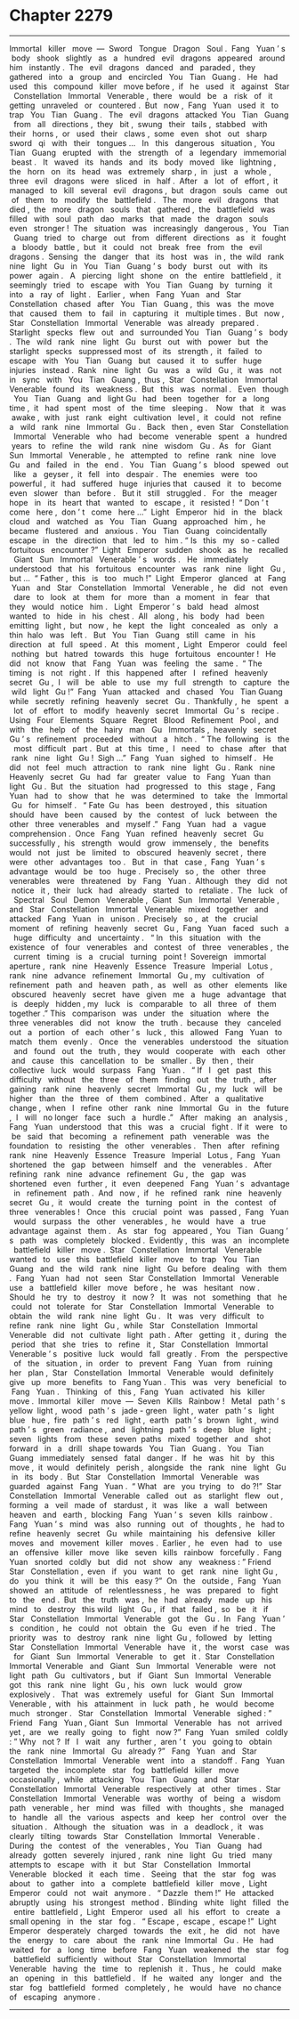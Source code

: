 
# Chapter 2279


---

Immortal ‌ ‌ killer ‌ ‌ move ‌ ‌—‌ ‌ Sword ‌ ‌ Tongue ‌ ‌ Dragon ‌ ‌ Soul .‌ ‌‌
Fang ‌ ‌ Yuan ’ s ‌ ‌ body ‌ ‌ shook ‌ ‌ slightly ‌ ‌ as ‌ ‌ a ‌ ‌ hundred ‌ ‌ evil ‌ ‌ dragons ‌ ‌ appeared ‌ ‌ around ‌ ‌ him ‌ ‌ instantly .‌ ‌‌
The ‌ ‌ evil ‌ ‌ dragons ‌ ‌ danced ‌ ‌ and ‌ ‌ paraded ,‌ ‌ they ‌ ‌ gathered ‌ ‌ into ‌ ‌ a ‌ ‌ group ‌ ‌ and ‌ ‌ encircled ‌ ‌ You ‌ ‌ Tian ‌ ‌ Guang .‌ ‌
‌
He ‌ ‌ had ‌ ‌ used ‌ ‌ this ‌ ‌ compound ‌ ‌ killer ‌ ‌ move ‌ ‌ before ,‌ ‌ if ‌ ‌ he ‌ ‌ used ‌ ‌ it ‌ ‌ against ‌ ‌ Star ‌ ‌ Constellation ‌ ‌ Immortal ‌ ‌ Venerable ,‌ ‌ there ‌ ‌ would ‌ ‌ be ‌ ‌ a ‌ ‌ risk ‌ ‌ of ‌ ‌ it ‌ ‌ getting ‌ ‌ unraveled ‌ ‌ or ‌ ‌ countered .‌ ‌ But ‌ ‌ now ,‌ ‌ Fang ‌ ‌ Yuan ‌ ‌ used ‌ ‌ it ‌ ‌ to ‌ ‌ trap ‌ ‌ You ‌ ‌ Tian ‌ ‌ Guang .‌ ‌
‌
The ‌ ‌ evil ‌ ‌ dragons ‌ ‌ attacked ‌ ‌ You ‌ ‌ Tian ‌ ‌ Guang ‌ ‌ from ‌ ‌ all ‌ ‌ directions ,‌ ‌ they ‌ ‌ bit ,‌ ‌ swung ‌ ‌ their ‌ ‌ tails ,‌ ‌ stabbed ‌ ‌ with ‌ ‌ their ‌ ‌ horns ,‌ ‌ or ‌ ‌ used ‌ ‌ their ‌ ‌ claws ,‌ ‌ some ‌ ‌ even ‌ ‌ shot ‌ ‌ out ‌ ‌ sharp ‌ ‌ sword ‌ ‌ qi ‌ ‌ with ‌ ‌ their ‌ ‌ tongues …‌ ‌
‌
In ‌ ‌ this ‌ ‌ dangerous ‌ ‌ situation ,‌ ‌ You ‌ ‌ Tian ‌ ‌ Guang ‌ ‌ erupted ‌ ‌ with ‌ ‌ the ‌ ‌ strength ‌ ‌ of ‌ ‌ a ‌ ‌ legendary ‌ ‌ immemorial ‌ ‌ beast .‌ ‌
‌
It ‌ ‌ waved ‌ ‌ its ‌ ‌ hands ‌ ‌ and ‌ ‌ its ‌ ‌ body ‌ ‌ moved ‌ ‌ like ‌ ‌ lightning ,‌ ‌ the ‌ ‌ horn ‌ ‌ on ‌ ‌ its ‌ ‌ head ‌ ‌ was ‌ ‌ extremely ‌ ‌ sharp ,‌ ‌ in ‌ ‌ just ‌ ‌ a ‌ ‌ whole ,‌ ‌ three ‌ ‌ evil ‌ ‌ dragons ‌ ‌ were ‌ ‌ sliced ‌ ‌ in ‌ ‌ half .‌ ‌‌
After ‌ ‌ a ‌ ‌ lot ‌ ‌ of ‌ ‌ effort ,‌ ‌ it ‌ ‌ managed ‌ ‌ to ‌ ‌ kill ‌ ‌ several ‌ ‌ evil ‌ ‌ dragons ,‌ ‌ but ‌ ‌ dragon ‌ ‌ souls ‌ ‌ came ‌ ‌ out ‌ ‌ of ‌ ‌ them ‌ ‌ to ‌ ‌ modify ‌ ‌ the ‌ ‌ battlefield .‌ ‌
‌
The ‌ ‌ more ‌ ‌ evil ‌ ‌ dragons ‌ ‌ that ‌ ‌ died ,‌ ‌ the ‌ ‌ more ‌ ‌ dragon ‌ ‌ souls ‌ ‌ that ‌ ‌ gathered ,‌ ‌ the ‌ ‌ battlefield ‌ ‌ was ‌ ‌ filled ‌ ‌ with ‌ ‌ soul ‌ ‌ path ‌ ‌ dao ‌ ‌ marks ‌ ‌ that ‌ ‌ made ‌ ‌ the ‌ ‌ dragon ‌ ‌ souls ‌ ‌ even ‌ ‌ stronger !‌ ‌‌
The ‌ ‌ situation ‌ ‌ was ‌ ‌ increasingly ‌ ‌ dangerous ,‌ ‌ You ‌ ‌ Tian ‌ ‌ Guang ‌ ‌ tried ‌ ‌ to ‌ ‌ charge ‌ ‌ out ‌ ‌ from ‌ ‌ different ‌ ‌ directions ‌ ‌ as ‌ ‌ it ‌ ‌ fought ‌ ‌ a ‌ ‌ bloody ‌ ‌ battle ,‌ ‌ but ‌ ‌ it ‌ ‌ could ‌ ‌ not ‌ ‌ break ‌ ‌ free ‌ ‌ from ‌ ‌ the ‌ ‌ evil ‌ ‌ dragons .‌ ‌‌
Sensing ‌ ‌ the ‌ ‌ danger ‌ ‌ that ‌ ‌ its ‌ ‌ host ‌ ‌ was ‌ ‌ in ,‌ ‌ the ‌ ‌ wild ‌ ‌ rank ‌ ‌ nine ‌ ‌ light ‌ ‌ Gu ‌ ‌ in ‌ ‌ You ‌ ‌ Tian ‌ ‌ Guang ’ s ‌ ‌ body ‌ ‌ burst ‌ ‌ out ‌ ‌ with ‌ ‌ its ‌ ‌ power ‌ ‌ again .‌ ‌
‌
A ‌ ‌ piercing ‌ ‌ light ‌ ‌ shone ‌ ‌ on ‌ ‌ the ‌ ‌ entire ‌ ‌ battlefield ,‌ ‌ it ‌ ‌ seemingly ‌ ‌ tried ‌ ‌ to ‌ ‌ escape ‌ ‌ with ‌ ‌ You ‌ ‌ Tian ‌ ‌ Guang ‌ ‌ by ‌ ‌ turning ‌ ‌ it ‌ ‌ into ‌ ‌ a ‌ ‌ ray ‌ ‌ of ‌ ‌ light .‌ ‌
‌
Earlier ,‌ ‌ when ‌ ‌ Fang ‌ ‌ Yuan ‌ ‌ and ‌ ‌ Star ‌ ‌ Constellation ‌ ‌ chased ‌ ‌ after ‌ ‌ You ‌ ‌ Tian ‌ ‌ Guang ,‌ ‌ this ‌ ‌ was ‌ ‌ the ‌ ‌ move ‌ ‌ that ‌ ‌ caused ‌ ‌ them ‌ ‌ to ‌ ‌ fail ‌ ‌ in ‌ ‌ capturing ‌ ‌ it ‌ ‌ multiple ‌ ‌ times .‌ ‌‌
But ‌ ‌ now ,‌ ‌ Star ‌ ‌ Constellation ‌ ‌ Immortal ‌ ‌ Venerable ‌ ‌ was ‌ ‌ already ‌ ‌ prepared .‌ ‌‌
Starlight ‌ ‌ specks ‌ ‌ flew ‌ ‌ out ‌ ‌ and ‌ ‌ surrounded ‌ ‌ You ‌ ‌ Tian ‌ ‌ Guang ’ s ‌ ‌ body .‌ ‌‌
The ‌ ‌ wild ‌ ‌ rank ‌ ‌ nine ‌ ‌ light ‌ ‌ Gu ‌ ‌ burst ‌ ‌ out ‌ ‌ with ‌ ‌ power ‌ ‌ but ‌ ‌ the ‌ ‌ starlight ‌ ‌ specks ‌ ‌ suppressed ‌ ‌ most ‌ ‌ of ‌ ‌ its ‌ ‌ strength ,‌ ‌ it ‌ ‌ failed ‌ ‌ to ‌ ‌ escape ‌ ‌ with ‌ ‌ You ‌ ‌ Tian ‌ ‌ Guang ‌ ‌ but ‌ ‌ caused ‌ ‌ it ‌ ‌ to ‌ ‌ suffer ‌ ‌ huge ‌ ‌ injuries ‌ ‌ instead .‌ ‌‌
Rank ‌ ‌ nine ‌ ‌ light ‌ ‌ Gu ‌ ‌ was ‌ ‌ a ‌ ‌ wild ‌ ‌ Gu ,‌ ‌ it ‌ ‌ was ‌ ‌ not ‌ ‌ in ‌ ‌ sync ‌ ‌ with ‌ ‌ You ‌ ‌ Tian ‌ ‌ Guang ,‌ ‌ thus ,‌ ‌ Star ‌ ‌ Constellation ‌ ‌ Immortal ‌ ‌ Venerable ‌ ‌ found ‌ ‌ its ‌ ‌ weakness .‌ ‌‌
But ‌ ‌ this ‌ ‌ was ‌ ‌ normal .‌ ‌
‌
Even ‌ ‌ though ‌ ‌ You ‌ ‌ Tian ‌ ‌ Guang ‌ ‌ and ‌ ‌ light ‌ ‌ Gu ‌ ‌ had ‌ ‌ been ‌ ‌ together ‌ ‌ for ‌ ‌ a ‌ ‌ long ‌ ‌ time ,‌ ‌ it ‌ ‌ had ‌ ‌ spent ‌ ‌ most ‌ ‌ of ‌ ‌ the ‌ ‌ time ‌ ‌ sleeping .‌ ‌ ‌
‌
Now ‌ ‌ that ‌ ‌ it ‌ ‌ was ‌ ‌ awake ,‌ ‌ with ‌ ‌ just ‌ ‌ rank ‌ ‌ eight ‌ ‌ cultivation ‌ ‌ level ,‌ ‌ it ‌ ‌ could ‌ ‌ not ‌ ‌ refine ‌ ‌ a ‌ ‌ wild ‌ ‌ rank ‌ ‌ nine ‌ ‌ Immortal ‌ ‌ Gu .‌ ‌
‌
Back ‌ ‌ then ,‌ ‌ even ‌ ‌ Star ‌ ‌ Constellation ‌ ‌ Immortal ‌ ‌ Venerable ‌ ‌ who ‌ ‌ had ‌ ‌ become ‌ ‌ venerable ‌ ‌ spent ‌ ‌ a ‌ ‌ hundred ‌ ‌ years ‌ ‌ to ‌ ‌ refine ‌ ‌ the ‌ ‌ wild ‌ ‌ rank ‌ ‌ nine ‌ ‌ wisdom ‌ ‌ Gu .‌ ‌‌
As ‌ ‌ for ‌ ‌ Giant ‌ ‌ Sun ‌ ‌ Immortal ‌ ‌ Venerable ,‌ ‌ he ‌ ‌ attempted ‌ ‌ to ‌ ‌ refine ‌ ‌ rank ‌ ‌ nine ‌ ‌ love ‌ ‌ Gu ‌ ‌ and ‌ ‌ failed ‌ ‌ in ‌ ‌ the ‌ ‌ end .‌ ‌
‌
You ‌ ‌ Tian ‌ ‌ Guang ’ s ‌ ‌ blood ‌ ‌ spewed ‌ ‌ out ‌ ‌ like ‌ ‌ a ‌ ‌ geyser ,‌ ‌ it ‌ ‌ fell ‌ ‌ into ‌ ‌ despair .‌ ‌‌
The ‌ ‌ enemies ‌ ‌ were ‌ ‌ too ‌ ‌ powerful ,‌ ‌ it ‌ ‌ had ‌ ‌ suffered ‌ ‌ huge ‌ ‌ injuries ‌ ‌ that ‌ ‌ caused ‌ ‌ it ‌ ‌ to ‌ ‌ become ‌ ‌ even ‌ ‌ slower ‌ ‌ than ‌ ‌ before .‌ ‌
‌
But ‌ ‌ it ‌ ‌ still ‌ ‌ struggled .‌ ‌
‌
For ‌ ‌ the ‌ ‌ meager ‌ ‌ hope ‌ ‌ in ‌ ‌ its ‌ ‌ heart ‌ ‌ that ‌ ‌ wanted ‌ ‌ to ‌ ‌ escape ,‌ ‌ it ‌ ‌ resisted !‌ ‌‌
“ Don ’ t ‌ ‌ come ‌ ‌ here ,‌ ‌ don ’ t ‌ ‌ come ‌ ‌ here …”‌ ‌ Light ‌ ‌ Emperor ‌ ‌ hid ‌ ‌ in ‌ ‌ the ‌ ‌ black ‌ ‌ cloud ‌ ‌ and ‌ ‌ watched ‌ ‌ as ‌ ‌ You ‌ ‌ Tian ‌ ‌ Guang ‌ ‌ approached ‌ ‌ him ,‌ ‌ he ‌ ‌ became ‌ ‌ flustered ‌ ‌ and ‌ ‌ anxious .‌ ‌‌
You ‌ ‌ Tian ‌ ‌ Guang ‌ ‌ coincidentally ‌ ‌ escape ‌ ‌ in ‌ ‌ the ‌ ‌ direction ‌ ‌ that ‌ ‌ led ‌ ‌ to ‌ ‌ him .‌ ‌‌
“ Is ‌ ‌ this ‌ ‌ my ‌ ‌ so - called ‌ ‌ fortuitous ‌ ‌ encounter ?”‌ ‌ Light ‌ ‌ Emperor ‌ ‌ sudden ‌ ‌ shook ‌ ‌ as ‌ ‌ he ‌ ‌ recalled ‌ ‌ Giant ‌ ‌ Sun ‌ ‌ Immortal ‌ ‌ Venerable ’ s ‌ ‌ words .‌ ‌
‌
He ‌ ‌ immediately ‌ ‌ understood ‌ ‌ that ‌ ‌ his ‌ ‌ fortuitous ‌ ‌ encounter ‌ ‌ was ‌ ‌ rank ‌ ‌ nine ‌ ‌ light ‌ ‌ Gu ,‌ ‌ but …‌ ‌‌
“ Father ,‌ ‌ this ‌ ‌ is ‌ ‌ too ‌ ‌ much !”‌ ‌ Light ‌ ‌ Emperor ‌ ‌ glanced ‌ ‌ at ‌ ‌ Fang ‌ ‌ Yuan ‌ ‌ and ‌ ‌ Star ‌ ‌ Constellation ‌ ‌ Immortal ‌ ‌ Venerable ,‌ ‌ he ‌ ‌ did ‌ ‌ not ‌ ‌ even ‌ ‌ dare ‌ ‌ to ‌ ‌ look ‌ ‌ at ‌ ‌ them ‌ ‌ for ‌ ‌ more ‌ ‌ than ‌ ‌ a ‌ ‌ moment ‌ ‌ in ‌ ‌ fear ‌ ‌ that ‌ ‌ they ‌ ‌ would ‌ ‌ notice ‌ ‌ him .‌ ‌
‌
Light ‌ ‌ Emperor ’ s ‌ ‌ bald ‌ ‌ head ‌ ‌ almost ‌ ‌ wanted ‌ ‌ to ‌ ‌ hide ‌ ‌ in ‌ ‌ his ‌ ‌ chest .‌ ‌‌
All ‌ ‌ along ,‌ ‌ his ‌ ‌ body ‌ ‌ had ‌ ‌ been ‌ ‌ emitting ‌ ‌ light ,‌ ‌ but ‌ ‌ now ,‌ ‌ he ‌ ‌ kept ‌ ‌ the ‌ ‌ light ‌ ‌ concealed ‌ ‌ as ‌ ‌ only ‌ ‌ a ‌ ‌ thin ‌ ‌ halo ‌ ‌ was ‌ ‌ left .‌ ‌
‌
But ‌ ‌ You ‌ ‌ Tian ‌ ‌ Guang ‌ ‌ still ‌ ‌ came ‌ ‌ in ‌ ‌ his ‌ ‌ direction ‌ ‌ at ‌ ‌ full ‌ ‌ speed .‌ ‌‌
At ‌ ‌ this ‌ ‌ moment ,‌ ‌ Light ‌ ‌ Emperor ‌ ‌ could ‌ ‌ feel ‌ ‌ nothing ‌ ‌ but ‌ ‌ hatred ‌ ‌ towards ‌ ‌ this ‌ ‌ huge ‌ ‌ fortuitous ‌ ‌ encounter !‌ ‌
‌
He ‌ ‌ did ‌ ‌ not ‌ ‌ know ‌ ‌ that ‌ ‌ Fang ‌ ‌ Yuan ‌ ‌ was ‌ ‌ feeling ‌ ‌ the ‌ ‌ same .‌ ‌‌
“ The ‌ ‌ timing ‌ ‌ is ‌ ‌ not ‌ ‌ right .‌ ‌ If ‌ ‌ this ‌ ‌ happened ‌ ‌ after ‌ ‌ I ‌ ‌ refined ‌ ‌ heavenly ‌ ‌ secret ‌ ‌ Gu ,‌ ‌ I ‌ ‌ will ‌ ‌ be ‌ ‌ able ‌ ‌ to ‌ ‌ use ‌ ‌ my ‌ ‌ full ‌ ‌ strength ‌ ‌ to ‌ ‌ capture ‌ ‌ the ‌ ‌ wild ‌ ‌ light ‌ ‌ Gu !”‌ ‌‌
Fang ‌ ‌ Yuan ‌ ‌ attacked ‌ ‌ and ‌ ‌ chased ‌ ‌ You ‌ ‌ Tian ‌ ‌ Guang ‌ ‌ while ‌ ‌ secretly ‌ ‌ refining ‌ ‌ heavenly ‌ ‌ secret ‌ ‌ Gu .‌ ‌‌
Thankfully ,‌ ‌ he ‌ ‌ spent ‌ ‌ a ‌ ‌ lot ‌ ‌ of ‌ ‌ effort ‌ ‌ to ‌ ‌ modify ‌ ‌ heavenly ‌ ‌ secret ‌ ‌ Immortal ‌ ‌ Gu ’ s ‌ ‌ recipe .‌ ‌‌
Using ‌ ‌ Four ‌ ‌ Elements ‌ ‌ Square ‌ ‌ Regret ‌ ‌ Blood ‌ ‌ Refinement ‌ ‌ Pool ,‌ ‌ and ‌ ‌ with ‌ ‌ the ‌ ‌ help ‌ ‌ of ‌ ‌ the ‌ ‌ hairy ‌ ‌ man ‌ ‌ Gu ‌ ‌ Immortals ,‌ ‌ heavenly ‌ ‌ secret ‌ ‌ Gu ’ s ‌ ‌ refinement ‌ ‌ proceeded ‌ ‌ without ‌ ‌ a ‌ ‌ hitch .‌ ‌‌
“ The ‌ ‌ following ‌ ‌ is ‌ ‌ the ‌ ‌ most ‌ ‌ difficult ‌ ‌ part .‌ ‌ But ‌ ‌ at ‌ ‌ this ‌ ‌ time ,‌ ‌ I ‌ ‌ need ‌ ‌ to ‌ ‌ chase ‌ ‌ after ‌ ‌ that ‌ ‌ rank ‌ ‌ nine ‌ ‌ light ‌ ‌ Gu !‌ ‌ Sigh …”‌ ‌ Fang ‌ ‌ Yuan ‌ ‌ sighed ‌ ‌ to ‌ ‌ himself .‌ ‌
‌
He ‌ ‌ did ‌ ‌ not ‌ ‌ feel ‌ ‌ much ‌ ‌ attraction ‌ ‌ to ‌ ‌ rank ‌ ‌ nine ‌ ‌ light ‌ ‌ Gu .‌ ‌‌
Rank ‌ ‌ nine ‌ ‌ Heavenly ‌ ‌ secret ‌ ‌ Gu ‌ ‌ had ‌ ‌ far ‌ ‌ greater ‌ ‌ value ‌ ‌ to ‌ ‌ Fang ‌ ‌ Yuan ‌ ‌ than ‌ ‌ light ‌ ‌ Gu .‌ ‌‌
But ‌ ‌ the ‌ ‌ situation ‌ ‌ had ‌ ‌ progressed ‌ ‌ to ‌ ‌ this ‌ ‌ stage ,‌ ‌ Fang ‌ ‌ Yuan ‌ ‌ had ‌ ‌ to ‌ ‌ show ‌ ‌ that ‌ ‌ he ‌ ‌ was ‌ ‌ determined ‌ ‌ to ‌ ‌ take ‌ ‌ the ‌ ‌ Immortal ‌ ‌ Gu ‌ ‌ for ‌ ‌ himself .‌ ‌
‌
“ Fate ‌ ‌ Gu ‌ ‌ has ‌ ‌ been ‌ ‌ destroyed ,‌ ‌ this ‌ ‌ situation ‌ ‌ should ‌ ‌ have ‌ ‌ been ‌ ‌ caused ‌ ‌ by ‌ ‌ the ‌ ‌ contest ‌ ‌ of ‌ ‌ luck ‌ ‌ between ‌ ‌ the ‌ ‌ other ‌ ‌ three ‌ ‌ venerables ‌ ‌ and ‌ ‌ myself .”‌ ‌ Fang ‌ ‌ Yuan ‌ ‌ had ‌ ‌ a ‌ ‌ vague ‌ ‌ comprehension .‌ ‌‌
Once ‌ ‌ Fang ‌ ‌ Yuan ‌ ‌ refined ‌ ‌ heavenly ‌ ‌ secret ‌ ‌ Gu ‌ ‌ successfully ,‌ ‌ his ‌ ‌ strength ‌ ‌ would ‌ ‌ grow ‌ ‌ immensely ,‌ ‌ the ‌ ‌ benefits ‌ ‌ would ‌ ‌ not ‌ ‌ just ‌ ‌ be ‌ ‌ limited ‌ ‌ to ‌ ‌ obscured ‌ ‌ heavenly ‌ ‌ secret ,‌ ‌ there ‌ ‌ were ‌ ‌ other ‌ ‌ advantages ‌ ‌ too .‌ ‌
‌
But ‌ ‌ in ‌ ‌ that ‌ ‌ case ,‌ ‌ Fang ‌ ‌ Yuan ’ s ‌ ‌ advantage ‌ ‌ would ‌ ‌ be ‌ ‌ too ‌ ‌ huge .‌ ‌‌
Precisely ‌ ‌ so ,‌ ‌ the ‌ ‌ other ‌ ‌ three ‌ ‌ venerables ‌ ‌ were ‌ ‌ threatened ‌ ‌ by ‌ ‌ Fang ‌ ‌ Yuan .‌ ‌ Although ‌ ‌ they ‌ ‌ did ‌ ‌ not ‌ ‌ notice ‌ ‌ it ,‌ ‌ their ‌ ‌ luck ‌ ‌ had ‌ ‌ already ‌ ‌ started ‌ ‌ to ‌ ‌ retaliate .‌ ‌‌
The ‌ ‌ luck ‌ ‌ of ‌ ‌ Spectral ‌ ‌ Soul ‌ ‌ Demon ‌ ‌ Venerable ,‌ ‌ Giant ‌ ‌ Sun ‌ ‌ Immortal ‌ ‌ Venerable ,‌ ‌ and ‌ ‌ Star ‌ ‌ Constellation ‌ ‌ Immortal ‌ ‌ Venerable ‌ ‌ mixed ‌ ‌ together ‌ ‌ and ‌ ‌ attacked ‌ ‌ Fang ‌ ‌ Yuan ‌ ‌ in ‌ ‌ unison .‌ ‌‌
Precisely ‌ ‌ so ,‌ ‌ at ‌ ‌ the ‌ ‌ crucial ‌ ‌ moment ‌ ‌ of ‌ ‌ refining ‌ ‌ heavenly ‌ ‌ secret ‌ ‌ Gu ,‌ ‌ Fang ‌ ‌ Yuan ‌ ‌ faced ‌ ‌ such ‌ ‌ a ‌ ‌ huge ‌ ‌ difficulty ‌ ‌ and ‌ ‌ uncertainty .‌ ‌
‌
“ In ‌ ‌ this ‌ ‌ situation ‌ ‌ with ‌ ‌ the ‌ ‌ existence ‌ ‌ of ‌ ‌ four ‌ ‌ venerables ‌ ‌ and ‌ ‌ contest ‌ ‌ of ‌ ‌ three ‌ ‌ venerables ,‌ ‌ the ‌ ‌ current ‌ ‌ timing ‌ ‌ is ‌ ‌ a ‌ ‌ crucial ‌ ‌ turning ‌ ‌ point !‌ ‌ Sovereign ‌ ‌ immortal ‌ ‌ aperture ,‌ ‌ rank ‌ ‌ nine ‌ ‌ Heavenly ‌ ‌ Essence ‌ ‌ Treasure ‌ ‌ Imperial ‌ ‌ Lotus ,‌ ‌ rank ‌ ‌ nine ‌ ‌ advance ‌ ‌ refinement ‌ ‌ Immortal ‌ ‌ Gu ,‌ ‌ my ‌ ‌ cultivation ‌ ‌ of ‌ ‌ refinement ‌ ‌ path ‌ ‌ and ‌ ‌ heaven ‌ ‌ path ,‌ ‌ as ‌ ‌ well ‌ ‌ as ‌ ‌ other ‌ ‌ elements ‌ ‌ like ‌ ‌ obscured ‌ ‌ heavenly ‌ ‌ secret ‌ ‌ have ‌ ‌ given ‌ ‌ me ‌ ‌ a ‌ ‌ huge ‌ ‌ advantage ‌ ‌ that ‌ ‌ is ‌ ‌ deeply ‌ ‌ hidden ,‌ ‌ my ‌ ‌ luck ‌ ‌ is ‌ ‌ comparable ‌ ‌ to ‌ ‌ all ‌ ‌ three ‌ ‌ of ‌ ‌ them ‌ ‌ together .”‌ ‌
‌
This ‌ ‌ comparison ‌ ‌ was ‌ ‌ under ‌ ‌ the ‌ ‌ situation ‌ ‌ where ‌ ‌ the ‌ ‌ three ‌ ‌ venerables ‌ ‌ did ‌ ‌ not ‌ ‌ know ‌ ‌ the ‌ ‌ truth .‌ ‌ because ‌ ‌ they ‌ ‌ canceled ‌ ‌ out ‌ ‌ a ‌ ‌ portion ‌ ‌ of ‌ ‌ each ‌ ‌ other ’ s ‌ ‌ luck ,‌ ‌ this ‌ ‌ allowed ‌ ‌ Fang ‌ ‌ Yuan ‌ ‌ to ‌ ‌ match ‌ ‌ them ‌ ‌ evenly .‌ ‌
‌
Once ‌ ‌ the ‌ ‌ venerables ‌ ‌ understood ‌ ‌ the ‌ ‌ situation ‌ ‌ and ‌ ‌ found ‌ ‌ out ‌ ‌ the ‌ ‌ truth ,‌ ‌ they ‌ ‌ would ‌ ‌ cooperate ‌ ‌ with ‌ ‌ each ‌ ‌ other ‌ ‌ and ‌ ‌ cause ‌ ‌ this ‌ ‌ cancellation ‌ ‌ to ‌ ‌ be ‌ ‌ smaller .‌ ‌ By ‌ ‌ then ,‌ ‌ their ‌ ‌ collective ‌ ‌ luck ‌ ‌ would ‌ ‌ surpass ‌ ‌ Fang ‌ ‌ Yuan .‌ ‌
‌
“ If ‌ ‌ I ‌ ‌ get ‌ ‌ past ‌ ‌ this ‌ ‌ difficulty ‌ ‌ without ‌ ‌ the ‌ ‌ three ‌ ‌ of ‌ ‌ them ‌ ‌ finding ‌ ‌ out ‌ ‌ the ‌ ‌ truth ,‌ ‌ after ‌ ‌ gaining ‌ ‌ rank ‌ ‌ nine ‌ ‌ heavenly ‌ ‌ secret ‌ ‌ Immortal ‌ ‌ Gu ,‌ ‌ my ‌ ‌ luck ‌ ‌ will ‌ ‌ be ‌ ‌ higher ‌ ‌ than ‌ ‌ the ‌ ‌ three ‌ ‌ of ‌ ‌ them ‌ ‌ combined .‌ ‌ After ‌ ‌ a ‌ ‌ qualitative ‌ ‌ change ,‌ ‌ when ‌ ‌ I ‌ ‌ refine ‌ ‌ other ‌ ‌ rank ‌ ‌ nine ‌ ‌ Immortal ‌ ‌ Gu ‌ ‌ in ‌ ‌ the ‌ ‌ future ,‌ ‌ I ‌ ‌ will ‌ ‌ no ‌ ‌ longer ‌ ‌ face ‌ ‌ such ‌ ‌ a ‌ ‌ hurdle .”‌ ‌
‌
After ‌ ‌ making ‌ ‌ an ‌ ‌ analysis ,‌ ‌ Fang ‌ ‌ Yuan ‌ ‌ understood ‌ ‌ that ‌ ‌ this ‌ ‌ was ‌ ‌ a ‌ ‌ crucial ‌ ‌ fight .‌ ‌‌
If ‌ ‌ it ‌ ‌ were ‌ ‌ to ‌ ‌ be ‌ ‌ said ‌ ‌ that ‌ ‌ becoming ‌ ‌ a ‌ ‌ refinement ‌ ‌ path ‌ ‌ venerable ‌ ‌ was ‌ ‌ the ‌ ‌ foundation ‌ ‌ to ‌ ‌ resisting ‌ ‌ the ‌ ‌ other ‌ ‌ venerables .‌ ‌
‌
Then ‌ ‌ after ‌ ‌ refining ‌ ‌ rank ‌ ‌ nine ‌ ‌ Heavenly ‌ ‌ Essence ‌ ‌ Treasure ‌ ‌ Imperial ‌ ‌ Lotus ,‌ ‌ Fang ‌ ‌ Yuan ‌ ‌ shortened ‌ ‌ the ‌ ‌ gap ‌ ‌ between ‌ ‌ himself ‌ ‌ and ‌ ‌ the ‌ ‌ venerables .‌ ‌
‌
After ‌ ‌ refining ‌ ‌ rank ‌ ‌ nine ‌ ‌ advance ‌ ‌ refinement ‌ ‌ Gu ,‌ ‌ the ‌ ‌ gap ‌ ‌ was ‌ ‌ shortened ‌ ‌ even ‌ ‌ further ,‌ ‌ it ‌ ‌ even ‌ ‌ deepened ‌ ‌ Fang ‌ ‌ Yuan ’ s ‌ ‌ advantage ‌ ‌ in ‌ ‌ refinement ‌ ‌ path .‌ ‌‌
And ‌ ‌ now ,‌ ‌ if ‌ ‌ he ‌ ‌ refined ‌ ‌ rank ‌ ‌ nine ‌ ‌ heavenly ‌ ‌ secret ‌ ‌ Gu ,‌ ‌ it ‌ ‌ would ‌ ‌ create ‌ ‌ the ‌ ‌ turning ‌ ‌ point ‌ ‌ in ‌ ‌ the ‌ ‌ contest ‌ ‌ of ‌ ‌ three ‌ ‌ venerables !‌ ‌
‌
Once ‌ ‌ this ‌ ‌ crucial ‌ ‌ point ‌ ‌ was ‌ ‌ passed ,‌ ‌ Fang ‌ ‌ Yuan ‌ ‌ would ‌ ‌ surpass ‌ ‌ the ‌ ‌ other ‌ ‌ venerables ,‌ ‌ he ‌ ‌ would ‌ ‌ have ‌ ‌ a ‌ ‌ true ‌ ‌ advantage ‌ ‌ against ‌ ‌ them .‌ ‌
‌
As ‌ ‌ star ‌ ‌ fog ‌ ‌ appeared ,‌ ‌ You ‌ ‌ Tian ‌ ‌ Guang ’ s ‌ ‌ path ‌ ‌ was ‌ ‌ completely ‌ ‌ blocked .‌ ‌‌
Evidently ,‌ ‌ this ‌ ‌ was ‌ ‌ an ‌ ‌ incomplete ‌ ‌ battlefield ‌ ‌ killer ‌ ‌ move .‌ ‌‌
Star ‌ ‌ Constellation ‌ ‌ Immortal ‌ ‌ Venerable ‌ ‌ wanted ‌ ‌ to ‌ ‌ use ‌ ‌ this ‌ ‌ battlefield ‌ ‌ killer ‌ ‌ move ‌ ‌ to ‌ ‌ trap ‌ ‌ You ‌ ‌ Tian ‌ ‌ Guang ‌ ‌ and ‌ ‌ the ‌ ‌ wild ‌ ‌ rank ‌ ‌ nine ‌ ‌ light ‌ ‌ Gu ‌ ‌ before ‌ ‌ dealing ‌ ‌ with ‌ ‌ them .‌ ‌‌
Fang ‌ ‌ Yuan ‌ ‌ had ‌ ‌ not ‌ ‌ seen ‌ ‌ Star ‌ ‌ Constellation ‌ ‌ Immortal ‌ ‌ Venerable ‌ ‌ use ‌ ‌ a ‌ ‌ battlefield ‌ ‌ killer ‌ ‌ move ‌ ‌ before ,‌ ‌ he ‌ ‌ was ‌ ‌ hesitant ‌ ‌ now .‌ ‌
‌
Should ‌ ‌ he ‌ ‌ try ‌ ‌ to ‌ ‌ destroy ‌ ‌ it ‌ ‌ now ?‌ ‌
‌
It ‌ ‌ was ‌ ‌ not ‌ ‌ something ‌ ‌ that ‌ ‌ he ‌ ‌ could ‌ ‌ not ‌ ‌ tolerate ‌ ‌ for ‌ ‌ Star ‌ ‌ Constellation ‌ ‌ Immortal ‌ ‌ Venerable ‌ ‌ to ‌ ‌ obtain ‌ ‌ the ‌ ‌ wild ‌ ‌ rank ‌ ‌ nine ‌ ‌ light ‌ ‌ Gu .‌ ‌
‌
It ‌ ‌ was ‌ ‌ very ‌ ‌ difficult ‌ ‌ to ‌ ‌ refine ‌ ‌ rank ‌ ‌ nine ‌ ‌ light ‌ ‌ Gu ,‌ ‌ while ‌ ‌ Star ‌ ‌ Constellation ‌ ‌ Immortal ‌ ‌ Venerable ‌ ‌ did ‌ ‌ not ‌ ‌ cultivate ‌ ‌ light ‌ ‌ path .‌ ‌ After ‌ ‌ getting ‌ ‌ it ,‌ ‌ during ‌ ‌ the ‌ ‌ period ‌ ‌ that ‌ ‌ she ‌ ‌ tries ‌ ‌ to ‌ ‌ refine ‌ ‌ it ,‌ ‌ Star ‌ ‌ Constellation ‌ ‌ Immortal ‌ ‌ Venerable ’ s ‌ ‌ positive ‌ ‌ luck ‌ ‌ would ‌ ‌ fall ‌ ‌ greatly .‌ ‌‌
From ‌ ‌ the ‌ ‌ perspective ‌ ‌ of ‌ ‌ the ‌ ‌ situation ,‌ ‌ in ‌ ‌ order ‌ ‌ to ‌ ‌ prevent ‌ ‌ Fang ‌ ‌ Yuan ‌ ‌ from ‌ ‌ ruining ‌ ‌ her ‌ ‌ plan ,‌ ‌ Star ‌ ‌ Constellation ‌ ‌ Immortal ‌ ‌ Venerable ‌ ‌ would ‌ ‌ definitely ‌ ‌ give ‌ ‌ up ‌ ‌ more ‌ ‌ benefits ‌ ‌ to ‌ ‌ Fang ‌ ‌ Yuan .‌ ‌‌
This ‌ ‌ was ‌ ‌ very ‌ ‌ beneficial ‌ ‌ to ‌ ‌ Fang ‌ ‌ Yuan .‌ ‌
‌
Thinking ‌ ‌ of ‌ ‌ this ,‌ ‌ Fang ‌ ‌ Yuan ‌ ‌ activated ‌ ‌ his ‌ ‌ killer ‌ ‌ move .‌ ‌‌
Immortal ‌ ‌ killer ‌ ‌ move ‌ ‌—‌ ‌ Seven ‌ ‌ Kills ‌ ‌ Rainbow !‌ ‌
‌
Metal ‌ ‌ path ’ s ‌ ‌ yellow ‌ ‌ light ,‌ ‌ wood ‌ ‌ path ’ s ‌ ‌ jade - green ‌ ‌ light ,‌ ‌ water ‌ ‌ path ’ s ‌ ‌ light ‌ ‌ blue ‌ ‌ hue ,‌ ‌ fire ‌ ‌ path ’ s ‌ ‌ red ‌ ‌ light ,‌ ‌ earth ‌ ‌ path ’ s ‌ ‌ brown ‌ ‌ light ,‌ ‌ wind ‌ ‌ path ’ s ‌ ‌ green ‌ ‌ radiance ,‌ ‌ and ‌ ‌ lightning ‌ ‌ path ’ s ‌ ‌ deep ‌ ‌ blue ‌ ‌ light ;‌ ‌ seven ‌ ‌ lights ‌ ‌ from ‌ ‌ these ‌ ‌ seven ‌ ‌ paths ‌ ‌ mixed ‌ ‌ together ‌ ‌ and ‌ ‌ shot ‌ ‌ forward ‌ ‌ in ‌ ‌ a ‌ ‌ drill ‌ ‌ shape ‌ ‌ towards ‌ ‌ You ‌ ‌ Tian ‌ ‌ Guang .‌ ‌
‌
You ‌ ‌ Tian ‌ ‌ Guang ‌ ‌ immediately ‌ ‌ sensed ‌ ‌ fatal ‌ ‌ danger .‌ ‌‌
If ‌ ‌ he ‌ ‌ was ‌ ‌ hit ‌ ‌ by ‌ ‌ this ‌ ‌ move ,‌ ‌ it ‌ ‌ would ‌ ‌ definitely ‌ ‌ perish ,‌ ‌ alongside ‌ ‌ the ‌ ‌ rank ‌ ‌ nine ‌ ‌ light ‌ ‌ Gu ‌ ‌ in ‌ ‌ its ‌ ‌ body .‌ ‌‌
But ‌ ‌ Star ‌ ‌ Constellation ‌ ‌ Immortal ‌ ‌ Venerable ‌ ‌ was ‌ ‌ guarded ‌ ‌ against ‌ ‌ Fang ‌ ‌ Yuan .‌ ‌‌
“ What ‌ ‌ are ‌ ‌ you ‌ ‌ trying ‌ ‌ to ‌ ‌ do ?!”‌ ‌ Star ‌ ‌ Constellation ‌ ‌ Immortal ‌ ‌ Venerable ‌ ‌ called ‌ ‌ out ‌ ‌ as ‌ ‌ starlight ‌ ‌ flew ‌ ‌ out ,‌ ‌ forming ‌ ‌ a ‌ ‌ veil ‌ ‌ made ‌ ‌ of ‌ ‌ stardust ,‌ ‌ it ‌ ‌ was ‌ ‌ like ‌ ‌ a ‌ ‌ wall ‌ ‌ between ‌ ‌ heaven ‌ ‌ and ‌ ‌ earth ,‌ ‌ blocking ‌ ‌ Fang ‌ ‌ Yuan ’ s ‌ ‌ seven ‌ ‌ kills ‌ ‌ rainbow .‌ ‌‌
Fang ‌ ‌ Yuan ’ s ‌ ‌ mind ‌ ‌ was ‌ ‌ also ‌ ‌ running ‌ ‌ out ‌ ‌ of ‌ ‌ thoughts ,‌ ‌ he ‌ ‌ had ‌ ‌ to ‌ ‌ refine ‌ ‌ heavenly ‌ ‌ secret ‌ ‌ Gu ‌ ‌ while ‌ ‌ maintaining ‌ ‌ his ‌ ‌ defensive ‌ ‌ killer ‌ ‌ moves ‌ ‌ and ‌ ‌ movement ‌ ‌ killer ‌ ‌ moves .‌ ‌ Earlier ,‌ ‌ he ‌ ‌ even ‌ ‌ had ‌ ‌ to ‌ ‌ use ‌ ‌ an ‌ ‌ offensive ‌ ‌ killer ‌ ‌ move ‌ ‌ like ‌ ‌ seven ‌ ‌ kills ‌ ‌ rainbow ‌ ‌ forcefully .‌ ‌‌
Fang ‌ ‌ Yuan ‌ ‌ snorted ‌ ‌ coldly ‌ ‌ but ‌ ‌ did ‌ ‌ not ‌ ‌ show ‌ ‌ any ‌ ‌ weakness :‌ ‌” Friend ‌ ‌ Star ‌ ‌ Constellation ,‌ ‌ even ‌ ‌ if ‌ ‌ you ‌ ‌ want ‌ ‌ to ‌ ‌ get ‌ ‌ rank ‌ ‌ nine ‌ ‌ light ‌ ‌ Gu ,‌ ‌ do ‌ ‌ you ‌ ‌ think ‌ ‌ it ‌ ‌ will ‌ ‌ be ‌ ‌ this ‌ ‌ easy ?”‌ ‌‌
On ‌ ‌ the ‌ ‌ outside ,‌ ‌ Fang ‌ ‌ Yuan ‌ ‌ showed ‌ ‌ an ‌ ‌ attitude ‌ ‌ of ‌ ‌ relentlessness ,‌ ‌ he ‌ ‌ was ‌ ‌ prepared ‌ ‌ to ‌ ‌ fight ‌ ‌ to ‌ ‌ the ‌ ‌ end .‌ ‌ But ‌ ‌ the ‌ ‌ truth ‌ ‌ was ,‌ ‌ he ‌ ‌ had ‌ ‌ already ‌ ‌ made ‌ ‌ up ‌ ‌ his ‌ ‌ mind ‌ ‌ to ‌ ‌ destroy ‌ ‌ this ‌ ‌ wild ‌ ‌ light ‌ ‌ Gu ,‌ ‌ if ‌ ‌ that ‌ ‌ failed ,‌ ‌ so ‌ ‌ be ‌ ‌ it ‌ ‌ if ‌ ‌ Star ‌ ‌ Constellation ‌ ‌ Immortal ‌ ‌ Venerable ‌ ‌ got ‌ ‌ the ‌ ‌ Gu .‌ ‌‌
In ‌ ‌ Fang ‌ ‌ Yuan ’ s ‌ ‌ condition ,‌ ‌ he ‌ ‌ could ‌ ‌ not ‌ ‌ obtain ‌ ‌ the ‌ ‌ Gu ‌ ‌ even ‌ ‌ if ‌ ‌ he ‌ ‌ tried .‌ ‌ The ‌ ‌ priority ‌ ‌ was ‌ ‌ to ‌ ‌ destroy ‌ ‌ rank ‌ ‌ nine ‌ ‌ light ‌ ‌ Gu ,‌ ‌ followed ‌ ‌ by ‌ ‌ letting ‌ ‌ Star ‌ ‌ Constellation ‌ ‌ Immortal ‌ ‌ Venerable ‌ ‌ have ‌ ‌ it ,‌ ‌ the ‌ ‌ worst ‌ ‌ case ‌ ‌ was ‌ ‌ for ‌ ‌ Giant ‌ ‌ Sun ‌ ‌ Immortal ‌ ‌ Venerable ‌ ‌ to ‌ ‌ get ‌ ‌ it .‌ ‌‌
Star ‌ ‌ Constellation ‌ ‌ Immortal ‌ ‌ Venerable ‌ ‌ and ‌ ‌ Giant ‌ ‌ Sun ‌ ‌ Immortal ‌ ‌ Venerable ‌ ‌ were ‌ ‌ not ‌ ‌ light ‌ ‌ path ‌ ‌ Gu ‌ ‌ cultivators ,‌ ‌ but ‌ ‌ if ‌ ‌ Giant ‌ ‌ Sun ‌ ‌ Immortal ‌ ‌ Venerable ‌ ‌ got ‌ ‌ this ‌ ‌ rank ‌ ‌ nine ‌ ‌ light ‌ ‌ Gu ,‌ ‌ his ‌ ‌ own ‌ ‌ luck ‌ ‌ would ‌ ‌ grow ‌ ‌ explosively .‌ ‌
‌
That ‌ ‌ was ‌ ‌ extremely ‌ ‌ useful ‌ ‌ for ‌ ‌ Giant ‌ ‌ Sun ‌ ‌ Immortal ‌ ‌ Venerable ,‌ ‌ with ‌ ‌ his ‌ ‌ attainment ‌ ‌ in ‌ ‌ luck ‌ ‌ path ,‌ ‌ he ‌ ‌ would ‌ ‌ become ‌ ‌ much ‌ ‌ stronger .‌ ‌
‌
Star ‌ ‌ Constellation ‌ ‌ Immortal ‌ ‌ Venerable ‌ ‌ sighed :‌ ‌” Friend ‌ ‌ Fang ‌ ‌ Yuan ,‌ ‌ Giant ‌ ‌ Sun ‌ ‌ Immortal ‌ ‌ Venerable ‌ ‌ has ‌ ‌ not ‌ ‌ arrived ‌ ‌ yet ,‌ ‌ are ‌ ‌ we ‌ ‌ really ‌ ‌ going ‌ ‌ to ‌ ‌ fight ‌ ‌ now ?”‌ ‌‌
Fang ‌ ‌ Yuan ‌ ‌ smiled ‌ ‌ coldly :‌ ‌” Why ‌ ‌ not ?‌ ‌ If ‌ ‌ I ‌ ‌ wait ‌ ‌ any ‌ ‌ further ,‌ ‌ aren ’ t ‌ ‌ you ‌ ‌ going ‌ ‌ to ‌ ‌ obtain ‌ ‌ the ‌ ‌ rank ‌ ‌ nine ‌ ‌ Immortal ‌ ‌ Gu ‌ ‌ already ?”‌ ‌
‌
Fang ‌ ‌ Yuan ‌ ‌ and ‌ ‌ Star ‌ ‌ Constellation ‌ ‌ Immortal ‌ ‌ Venerable ‌ ‌ went ‌ ‌ into ‌ ‌ a ‌ ‌ standoff .‌ ‌‌
Fang ‌ ‌ Yuan ‌ ‌ targeted ‌ ‌ the ‌ ‌ incomplete ‌ ‌ star ‌ ‌ fog ‌ ‌ battlefield ‌ ‌ killer ‌ ‌ move ‌ ‌ occasionally ,‌ ‌ while ‌ ‌ attacking ‌ ‌ You ‌ ‌ Tian ‌ ‌ Guang ‌ ‌ and ‌ ‌ Star ‌ ‌ Constellation ‌ ‌ Immortal ‌ ‌ Venerable ‌ ‌ respectively ‌ ‌ at ‌ ‌ other ‌ ‌ times .‌ ‌‌
Star ‌ ‌ Constellation ‌ ‌ Immortal ‌ ‌ Venerable ‌ ‌ was ‌ ‌ worthy ‌ ‌ of ‌ ‌ being ‌ ‌ a ‌ ‌ wisdom ‌ ‌ path ‌ ‌ venerable ,‌ ‌ her ‌ ‌ mind ‌ ‌ was ‌ ‌ filled ‌ ‌ with ‌ ‌ thoughts ,‌ ‌ she ‌ ‌ managed ‌ ‌ to ‌ ‌ handle ‌ ‌ all ‌ ‌ the ‌ ‌ various ‌ ‌ aspects ‌ ‌ and ‌ ‌ keep ‌ ‌ her ‌ ‌ control ‌ ‌ over ‌ ‌ the ‌ ‌ situation .‌ ‌
‌
Although ‌ ‌ the ‌ ‌ situation ‌ ‌ was ‌ ‌ in ‌ ‌ a ‌ ‌ deadlock ,‌ ‌ it ‌ ‌ was ‌ ‌ clearly ‌ ‌ tilting ‌ ‌ towards ‌ ‌ Star ‌ ‌ Constellation ‌ ‌ Immortal ‌ ‌ Venerable .‌ ‌
‌
During ‌ ‌ the ‌ ‌ contest ‌ ‌ of ‌ ‌ the ‌ ‌ venerables ,‌ ‌ You ‌ ‌ Tian ‌ ‌ Guang ‌ ‌ had ‌ ‌ already ‌ ‌ gotten ‌ ‌ severely ‌ ‌ injured ,‌ ‌ rank ‌ ‌ nine ‌ ‌ light ‌ ‌ Gu ‌ ‌ tried ‌ ‌ many ‌ ‌ attempts ‌ ‌ to ‌ ‌ escape ‌ ‌ with ‌ ‌ it ‌ ‌ but ‌ ‌ Star ‌ ‌ Constellation ‌ ‌ Immortal ‌ ‌ Venerable ‌ ‌ blocked ‌ ‌ it ‌ ‌ each ‌ ‌ time .‌ ‌
‌
Seeing ‌ ‌ that ‌ ‌ the ‌ ‌ star ‌ ‌ fog ‌ ‌ was ‌ ‌ about ‌ ‌ to ‌ ‌ gather ‌ ‌ into ‌ ‌ a ‌ ‌ complete ‌ ‌ battlefield ‌ ‌ killer ‌ ‌ move ,‌ ‌ Light ‌ ‌ Emperor ‌ ‌ could ‌ ‌ not ‌ ‌ wait ‌ ‌ anymore .‌ ‌
‌
“ Dazzle ‌ ‌ them !”‌ ‌ He ‌ ‌ attacked ‌ ‌ abruptly ‌ ‌ using ‌ ‌ his ‌ ‌ strongest ‌ ‌ method .‌ ‌‌
Blinding ‌ ‌ white ‌ ‌ light ‌ ‌ filled ‌ ‌ the ‌ ‌ entire ‌ ‌ battlefield ,‌ ‌ Light ‌ ‌ Emperor ‌ ‌ used ‌ ‌ all ‌ ‌ his ‌ ‌ effort ‌ ‌ to ‌ ‌ create ‌ ‌ a ‌ ‌ small ‌ ‌ opening ‌ ‌ in ‌ ‌ the ‌ ‌ star ‌ ‌ fog .‌ ‌
‌
“ Escape ,‌ ‌ escape ,‌ ‌ escape !”‌ ‌ Light ‌ ‌ Emperor ‌ ‌ desperately ‌ ‌ charged ‌ ‌ towards ‌ ‌ the ‌ ‌ exit ,‌ ‌ he ‌ ‌ did ‌ ‌ not ‌ ‌ have ‌ ‌ the ‌ ‌ energy ‌ ‌ to ‌ ‌ care ‌ ‌ about ‌ ‌ the ‌ ‌ rank ‌ ‌ nine ‌ ‌ Immortal ‌ ‌ Gu .‌ ‌‌
He ‌ ‌ had ‌ ‌ waited ‌ ‌ for ‌ ‌ a ‌ ‌ long ‌ ‌ time ‌ ‌ before ‌ ‌ Fang ‌ ‌ Yuan ‌ ‌ weakened ‌ ‌ the ‌ ‌ star ‌ ‌ fog ‌ ‌ battlefield ‌ ‌ sufficiently ‌ ‌ without ‌ ‌ Star ‌ ‌ Constellation ‌ ‌ Immortal ‌ ‌ Venerable ‌ ‌ having ‌ ‌ the ‌ ‌ time ‌ ‌ to ‌ ‌ replenish ‌ ‌ it .‌ ‌ Thus ,‌ ‌ he ‌ ‌ could ‌ ‌ make ‌ ‌ an ‌ ‌ opening ‌ ‌ in ‌ ‌ this ‌ ‌ battlefield .‌ ‌
‌
If ‌ ‌ he ‌ ‌ waited ‌ ‌ any ‌ ‌ longer ‌ ‌ and ‌ ‌ the ‌ ‌ star ‌ ‌ fog ‌ ‌ battlefield ‌ ‌ formed ‌ ‌ completely ,‌ ‌ he ‌ ‌ would ‌ ‌ have ‌ ‌ no ‌ ‌ chance ‌ ‌ of ‌ ‌ escaping ‌ ‌ anymore .‌ ‌

---

